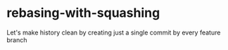 # rebasing-with-squashing
Let's make history clean by creating just a single commit by every feature branch
